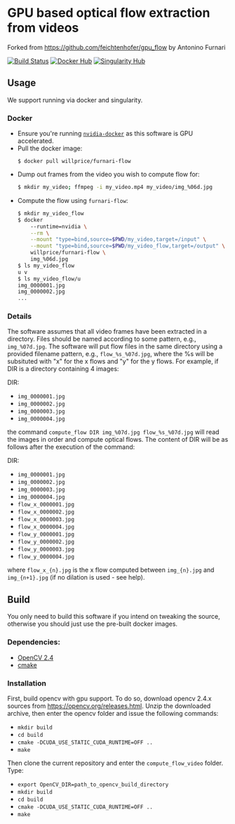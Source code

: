 GPU based optical flow extraction from videos
=================================================
Forked from https://github.com/feichtenhofer/gpu_flow by Antonino Furnari

[![Build Status](https://travis-ci.org/dl-container-registry/furnari-flow.svg?branch=master)](https://travis-ci.org/dl-container-registry/furnari-flow)
[![Docker Hub](https://img.shields.io/badge/hosted-dockerhub-22b8eb.svg)](https://hub.docker.com/r/willprice/furnari-flow/)
[![Singularity Hub](https://www.singularity-hub.org/static/img/hosted-singularity--hub-%23e32929.svg)](https://singularity-hub.org/collections/575)


## Usage

We support running via docker and singularity.

### Docker

* Ensure you're running
  [`nvidia-docker`](https://github.com/NVIDIA/nvidia-docker) as this software is
  GPU accelerated.
* Pull the docker image: 
  ```
  $ docker pull willprice/furnari-flow
  ```
* Dump out frames from the video you wish to compute flow for:
  ```sh
  $ mkdir my_video; ffmpeg -i my_video.mp4 my_video/img_%06d.jpg
  ```
* Compute the flow using `furnari-flow`:
  ```sh
  $ mkdir my_video_flow
  $ docker 
      --runtime=nvidia \
      --rm \
      --mount "type=bind,source=$PWD/my_video,target=/input" \
      --mount "type=bind,source=$PWD/my_video_flow,target=/output" \
      willprice/furnari-flow \
      img_%06d.jpg
  $ ls my_video_flow
  u v
  $ ls my_video_flow/u
  img_0000001.jpg
  img_0000002.jpg
  ...
  ```

### Details

The software assumes that all video frames have been extracted in a directory. Files should be named according to some pattern, e.g., `img_%07d.jpg`. The software will put flow files in the same directory using a provided filename pattern, e.g., `flow_%s_%07d.jpg`, where the %s will be subsituted with "x" for the x flows and "y" for the y flows. For example, if DIR is a directory containing 4 images:

DIR:

 * `img_0000001.jpg`
 * `img_0000002.jpg`
 * `img_0000003.jpg`
 * `img_0000004.jpg`

the command `compute_flow DIR img_%07d.jpg flow_%s_%07d.jpg` will read the images in order and compute optical flows. The content of DIR will be as follows after the execution of the command:

DIR:

 * `img_0000001.jpg`
 * `img_0000002.jpg`
 * `img_0000003.jpg`
 * `img_0000004.jpg`
 * `flow_x_0000001.jpg`
 * `flow_x_0000002.jpg`
 * `flow_x_0000003.jpg`
 * `flow_x_0000004.jpg`
 * `flow_y_0000001.jpg`
 * `flow_y_0000002.jpg`
 * `flow_y_0000003.jpg`
 * `flow_y_0000004.jpg`

where `flow_x_{n}.jpg` is the x flow computed between `img_{n}.jpg` and `img_{n+1}.jpg` (if no dilation is used - see help).

## Build

You only need to build this software if you intend on tweaking the source, otherwise you
should just use the pre-built docker images.

### Dependencies:
 * [OpenCV 2.4](http://opencv.org/downloads.html)
 * [cmake](https://cmake.org/)


### Installation
First, build opencv with gpu support. To do so, download opencv 2.4.x sources
from https://opencv.org/releases.html. Unzip the downloaded archive, then enter
the opencv folder and issue the following commands:

 * `mkdir build`
 * `cd build`
 * `cmake -DCUDA_USE_STATIC_CUDA_RUNTIME=OFF ..`
 * `make`

Then clone the current repository and enter the `compute_flow_video` folder. Type:

 * `export OpenCV_DIR=path_to_opencv_build_directory`
 * `mkdir build`
 * `cd build`
 * `cmake -DCUDA_USE_STATIC_CUDA_RUNTIME=OFF ..`
 * `make`

